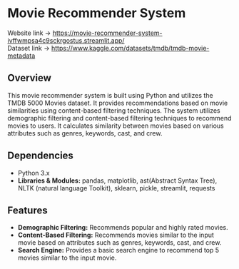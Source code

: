 # Movie Recommender System
Website link -> https://movie-recommender-system-ivffwmpsa4c9sckrgostus.streamlit.app/  
Dataset link -> https://www.kaggle.com/datasets/tmdb/tmdb-movie-metadata

## Overview
This movie recommender system is built using Python and utilizes the TMDB 5000 Movies dataset. It provides recommendations based on movie similarities using content-based filtering techniques. The system utilizes demographic filtering and content-based filtering techniques to recommend movies to users. It calculates similarity between movies based on various attributes such as genres, keywords, cast, and crew.

## Dependencies
- Python 3.x
- **Libraries & Modules:** pandas, matplotlib, ast(Abstract Syntax Tree), NLTK (natural language Toolkit), sklearn, pickle, streamlit, requests

## Features
- **Demographic Filtering:** Recommends popular and highly rated movies.
- **Content-Based Filtering:** Recommends movies similar to the input movie based on attributes such as genres, keywords, cast, and crew.
- **Search Engine:** Provides a basic search engine to recommend top 5 movies similar to the input movie.

